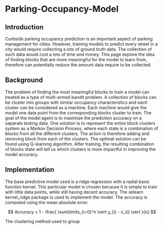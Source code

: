 # Parking-Occupancy-Model
## Introduction
Curbside parking occupancy prediction is an important aspect of parking management for cities. However, training models to predict every street in a city would require collecting a lots of ground truth data. The collection of such data would cost a lots of time and money. This page explore the idea of finding blocks that are more meaningful for the model to learn from, therefore can potentially reduce the amount data require to be collected. 

## Background
The problem of finding the most meaningful blocks to train a model can treated as a type of multi-armed bandit problem. A collection of blocks can be cluster into groups with similar occupancy characteristics and each cluster can be considered as a machine. Each machine would give the model one data point from the corresponding blocks cluster to train. The goal of the model agent is to maximize the prediction accuracy on a separate testing data. One solution is to represent the entire block clusters system as a Markov Decision Process, where each state is a combination of blocks from all the different clusters. The action is therefore adding and removing block from each of the clusters. The optimal solution can be found using Q-learning algorithm. After training, the resulting combination of blocks state will tell us which clusters is more impactful in improving the model accuracy.

## Implementation
The base predictive model used is a ridge regression with a radial basis function kernel. This particular model is chosen because it is simple to train with little data points, while still having decent accuracy. The sklearn kernel_ridge package is used to implement the model. The accuracy is computed using the mean absolute error:

$$ Accuracy = 1 - \frac{ \sum\limits_{i=0}^n \vert y_{i} - x_{i} \vert }{n} $$


The clustering method used to group

